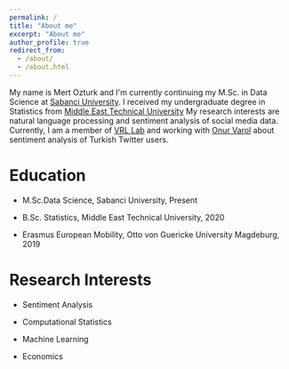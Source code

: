 ```yaml
---
permalink: /
title: "About me"
excerpt: "About me"
author_profile: true
redirect_from: 
  - /about/
  - /about.html
---
```


My name is Mert Ozturk and I'm currently continuing my M.Sc. in Data Science at [Sabanci University](https://www.sabanciuniv.edu/en/). I received my undergraduate degree in Statistics from [Middle East Technical University](https://www.metu.edu.tr/) My research interests are natural language processing and sentiment analysis of social media data. Currently, I am a member of [VRL Lab](http://varollab.com/index.html) and working with [Onur Varol](http://www.onurvarol.com/) about sentiment analysis of Turkish Twitter users. 

Education
======
  * M.Sc.Data Science, Sabanci University, Present

  * B.Sc. Statistics, Middle East Technical University, 2020

  * Erasmus European Mobility, Otto von Guericke University Magdeburg, 2019

Research Interests
======

  * Sentiment Analysis

  * Computational Statistics

  * Machine Learning

  * Economics